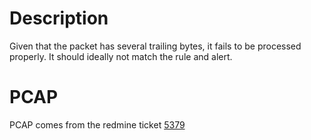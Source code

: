 Description
===========
Given that the packet has several trailing bytes, it fails to be processed properly.
It should ideally not match the rule and alert.

PCAP
====
PCAP comes from the redmine ticket [5379](https://redmine.openinfosecfoundation.org/issues/5379)
